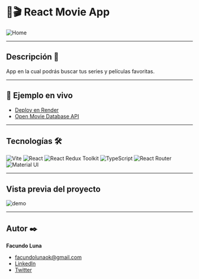 # 🎥🎬 React Movie App
![Home](https://i.ibb.co/t2TLyYL/react-redux-movie-app-onrender-com-1.png)

---

## Descripción 📑
App en la cual podrás buscar tus series y películas favoritas.

---

## 🚀 Ejemplo en vivo
- [Deploy en Render](https://react-redux-movie-app.onrender.com/)
- [Open Movie Database API](https://www.omdbapi.com)

---

## Tecnologías 🛠
![Vite](https://img.shields.io/badge/Vite-B73BFE?style=for-the-badge&logo=vite&logoColor=FFD62E)
![React](https://img.shields.io/badge/React-20232A?style=for-the-badge&logo=react&logoColor=61DAFB)
![React Redux Toolkit](https://img.shields.io/badge/Redux-593D88?style=for-the-badge&logo=redux&logoColor=white)
![TypeScript](https://img.shields.io/badge/TypeScript-007ACC?style=for-the-badge&logo=typescript&logoColor=white)
![React Router](https://img.shields.io/badge/React_Router-CA4245?style=for-the-badge&logo=react-router&logoColor=white)
![Material UI](https://img.shields.io/badge/Material%20UI-007FFF?style=for-the-badge&logo=mui&logoColor=white)

---

## Vista previa del proyecto

![demo](https://user-images.githubusercontent.com/89490823/228988145-54bb9565-a79d-4e53-87ca-5301b8179daf.gif)

---

## Autor ✒️

**Facundo Luna**

- [facundolunaok@gmail.com](facundolunaok@gmail.com)
- [LinkedIn](https://www.linkedin.com/in/facundoluna/)
- [Twitter](https://twitter.com/FacuFrontend)

